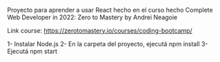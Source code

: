 Proyecto para aprender a usar React hecho en el curso hecho Complete Web Developer in 2022: Zero to Mastery by Andrei Neagoie 

Link course: https://zerotomastery.io/courses/coding-bootcamp/

1- Instalar Node.js
2- En la carpeta del proyecto, ejecutá npm install
3- Ejecutá npm start


